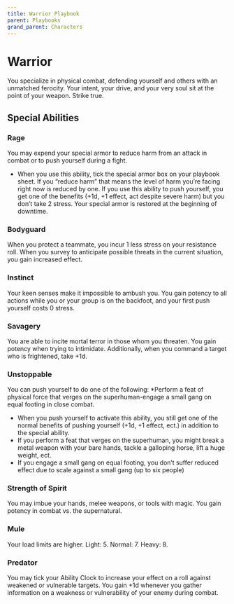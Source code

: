 ```yaml
---
title: Warrior Playbook
parent: Playbooks
grand_parent: Characters
---
```


# Warrior
You specialize in physical combat, defending yourself and others with an unmatched ferocity. Your intent, your drive, and your very soul sit at the point of your weapon. Strike true.  

## Special Abilities

### Rage
You may expend your special armor to reduce harm from an attack in combat or to push yourself during a fight.
* When you use this ability, tick the special armor box on your playbook sheet. If you “reduce harm” that means the level of harm you’re facing right now is reduced by one. If you use this ability to push yourself, you get one of the benefits (+1d, +1 effect, act despite severe harm) but you don’t take 2 stress. Your special armor is restored at the beginning of downtime.

### Bodyguard
When you protect a teammate, you incur 1 less stress on your resistance roll. When you survey to anticipate possible threats in the current situation, you gain increased effect.

### Instinct
Your keen senses make it impossible to ambush you. You gain potency to all actions while you or your group is on the backfoot, and your first push yourself costs 0 stress.

### Savagery
You are able to incite mortal terror in those whom you threaten. You gain potency when trying to intimidate. Additionally, when you command a target who is frightened, take +1d.

### Unstoppable
You can push yourself to do one of the following: *Perform a feat of physical force that verges on the superhuman-engage a small gang on equal footing in close combat.
* When you push yourself to activate this ability, you still get one of the normal benefits of pushing yourself (+1d, +1 effect, ect.) in addition to the special ability.
* If you perform a feat that verges on the superhuman, you might break a metal weapon with your bare hands, tackle a galloping horse, lift a huge weight, ect.
* If you engage a small gang on equal footing, you don’t suffer reduced effect due to scale against a small gang (up to six people)

### Strength of Spirit
You may imbue your hands, melee weapons, or tools with magic. You gain potency in combat vs. the supernatural.

### Mule 
Your load limits are higher. Light: 5. Normal: 7. Heavy: 8.

### Predator 
You may tick your Ability Clock to increase your effect on a roll against weakened or vulnerable targets. You gain +1d whenever you gather information on a weakness or vulnerability of your enemy during combat. 
